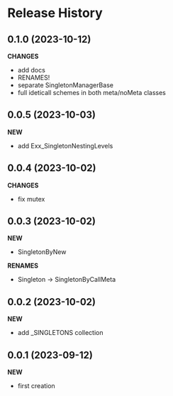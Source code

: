 Release History
===============

0.1.0 (2023-10-12)
-------------------
**CHANGES**
- add docs
- RENAMES!
- separate SingletonManagerBase
- full ideticall schemes in both meta/noMeta classes

0.0.5 (2023-10-03)
-------------------
**NEW**
- add Exx_SingletonNestingLevels

0.0.4 (2023-10-02)
-------------------
**CHANGES**
- fix mutex

0.0.3 (2023-10-02)
-------------------
**NEW**
- SingletonByNew

**RENAMES**
- Singleton -> SingletonByCallMeta

0.0.2 (2023-10-02)
-------------------
**NEW**
- add _SINGLETONS collection

0.0.1 (2023-09-12)
-------------------
**NEW**
- first creation
